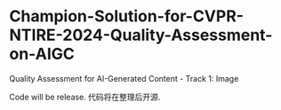 # Champion-Solution-for-CVPR-NTIRE-2024-Quality-Assessment-on-AIGC
Quality Assessment for AI-Generated Content - Track 1: Image

Code will be release.
代码将在整理后开源.
